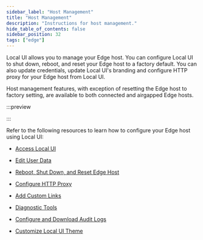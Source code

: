 ```yaml
---
sidebar_label: "Host Management"
title: "Host Management"
description: "Instructions for host management."
hide_table_of_contents: false
sidebar_position: 32
tags: ["edge"]
---
```


Local UI allows you to manage your Edge host. You can configure Local UI to shut down, reboot, and reset your Edge host
to a factory default. You can also update credentials, update Local UI's branding and configure HTTP proxy for your Edge
host from Local UI.

Host management features, with exception of resetting the Edge host to factory setting, are available to both connected
and airgapped Edge hosts.

:::preview

:::

Refer to the following resources to learn how to configure your Edge host using Local UI:

- [Access Local UI](./access-console.md)

- [Edit User Data](./edit-user-data.md)

- [Reboot, Shut Down, and Reset Edge Host](./reset-reboot.md)

- [Configure HTTP Proxy](./configure-proxy.md)

- [Add Custom Links](./custom-link.md)

- [Diagnostic Tools](./diagnostic-tools.md)

- [Configure and Download Audit Logs](./audit-logs.md)

- [Customize Local UI Theme](./theming.md)
